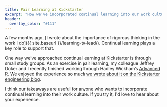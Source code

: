 ```yaml
---
title: Pair Learning at Kickstarter
excerpt: "How we've incorporated continual learning into our work culture."
header:
  overlay_color: "#111"
---
```


A few months ago, [I wrote about the importance of rigorous thinking in the work I do]({{ site.baseurl }}/learning-to-lead/). Continual learning plays a key role to support that.

One way we’ve approached continual learning at Kickstarter is through small study groups. As an exercise in pair learning, my colleague Jeffrey Doker and I recently finished working through Hadley Wickham’s [Advanced R](http://adv-r.had.co.nz/). We enjoyed the experience so much [we wrote about it on the Kickstarter engineering blog](https://kickstarter.engineering/always-be-learning-f4a496dc3085).

I think our takeaways are useful for anyone who wants to incorporate continual learning into their work culture. If you try it, I'd love to hear about your experience.
